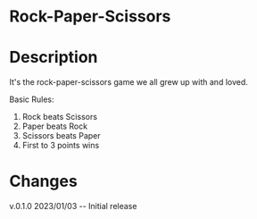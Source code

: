 # Rock-Paper-Scissors

# **Description**
It's the rock-paper-scissors game we all grew up with and loved. 

Basic Rules:
  1. Rock beats Scissors
  2. Paper beats Rock
  3. Scissors beats Paper
  4. First to 3 points wins
  
 # **Changes**
 
 v.0.1.0 2023/01/03 -- Initial release

